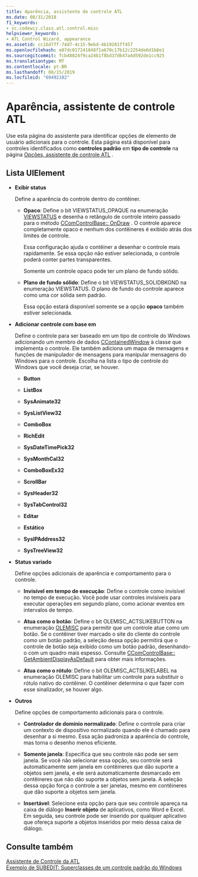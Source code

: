 ```yaml
---
title: Aparência, assistente de controle ATL
ms.date: 08/31/2018
f1_keywords:
- vc.codewiz.class.atl.control.misc
helpviewer_keywords:
- ATL Control Wizard, appearance
ms.assetid: cc16d7ff-74d7-4c15-9ebd-4b19201ff457
ms.openlocfilehash: e07dc017241848f1a670c17b12c2254de6d1b8e1
ms.sourcegitcommit: fcb48824f9ca24b1f8bd37d647a4d592de1cc925
ms.translationtype: MT
ms.contentlocale: pt-BR
ms.lasthandoff: 08/15/2019
ms.locfileid: "69492182"
---
```

# <a name="appearance-atl-control-wizard"></a>Aparência, assistente de controle ATL

Use esta página do assistente para identificar opções de elemento de usuário adicionais para o controle. Esta página está disponível para controles identificados como **controles padrão** em **tipo de controle** na página [Opções, assistente de controle ATL](../../atl/reference/options-atl-control-wizard.md) .

## <a name="uielement-list"></a>Lista UIElement

- **Exibir status**

   Define a aparência do controle dentro do contêiner.

   - **Opaco**: Define o bit VIEWSTATUS_OPAQUE na enumeração [VIEWSTATUS](/windows/win32/api/ocidl/ne-ocidl-viewstatus) e desenha o retângulo de controle inteiro passado para o método [CComControlBase:: OnDraw](../../atl/reference/ccomcontrolbase-class.md#ondraw) . O controle aparece completamente opaco e nenhum dos contêineres é exibido atrás dos limites de controle.

      Essa configuração ajuda o contêiner a desenhar o controle mais rapidamente. Se essa opção não estiver selecionada, o controle poderá conter partes transparentes.

      Somente um controle opaco pode ter um plano de fundo sólido.

   - **Plano de fundo sólido**: Define o bit VIEWSTATUS_SOLIDBKGND na enumeração VIEWSTATUS. O plano de fundo do controle aparece como uma cor sólida sem padrão.

      Essa opção estará disponível somente se a opção **opaco** também estiver selecionada.

- **Adicionar controle com base em**

   Define o controle para ser baseado em um tipo de controle do Windows adicionando um membro de dados [CContainedWindow](ccontainedwindowt-class.md) à classe que implementa o controle. Ele também adiciona um mapa de mensagens e funções de manipulador de mensagens para manipular mensagens do Windows para o controle. Escolha na lista o tipo de controle do Windows que você deseja criar, se houver.

   - **Button**

   - **ListBox**

   - **SysAnimate32**

   - **SysListView32**

   - **ComboBox**

   - **RichEdit**

   - **SysDateTimePick32**

   - **SysMonthCal32**

   - **ComboBoxEx32**

   - **ScrollBar**

   - **SysHeader32**

   - **SysTabControl32**

   - **Editar**

   - **Estático**

   - **SysIPAddress32**

   - **SysTreeView32**

- **Status variado**

   Define opções adicionais de aparência e comportamento para o controle.

   - **Invisível em tempo de execução**: Define o controle como invisível no tempo de execução. Você pode usar controles invisíveis para executar operações em segundo plano, como acionar eventos em intervalos de tempo.

   - **Atua como o botão**: Define o bit OLEMISC_ACTSLIKEBUTTON na enumeração [OLEMISC](/windows/win32/api/oleidl/ne-oleidl-olemisc) para permitir que um controle atue como um botão. Se o contêiner tiver marcado o site do cliente do controle como um botão padrão, a seleção dessa opção permitirá que o controle de botão seja exibido como um botão padrão, desenhando-o com um quadro mais espesso. Consulte [CComControlBase:: GetAmbientDisplayAsDefault](../../atl/reference/ccomcontrolbase-class.md#getambientdisplayasdefault) para obter mais informações.

   - **Atua como o rótulo**: Define o bit OLEMISC_ACTSLIKELABEL na enumeração OLEMISC para habilitar um controle para substituir o rótulo nativo do contêiner. O contêiner determina o que fazer com esse sinalizador, se houver algo.

- **Outros**

   Define opções de comportamento adicionais para o controle.

   - **Controlador de domínio normalizado**: Define o controle para criar um contexto de dispositivo normalizado quando ele é chamado para desenhar a si mesmo. Essa ação padroniza a aparência do controle, mas torna o desenho menos eficiente.

   - **Somente janela**: Especifica que seu controle não pode ser sem janela. Se você não selecionar essa opção, seu controle será automaticamente sem janela em contêineres que dão suporte a objetos sem janela, e ele será automaticamente desmarcado em contêineres que não dão suporte a objetos sem janela. A seleção dessa opção força o controle a ser janelas, mesmo em contêineres que dão suporte a objetos sem janela.

   - **Insertável**: Selecione esta opção para que seu controle apareça na caixa de diálogo **Inserir objeto** de aplicativos, como Word e Excel. Em seguida, seu controle pode ser inserido por qualquer aplicativo que ofereça suporte a objetos inseridos por meio dessa caixa de diálogo.

## <a name="see-also"></a>Consulte também

[Assistente de Controle da ATL](../../atl/reference/atl-control-wizard.md)<br/>
[Exemplo de SUBEDIT: Superclasses de um controle padrão do Windows](https://github.com/Microsoft/VCSamples/tree/master/VC2008Samples/ATL/Controls/SubEdit)
